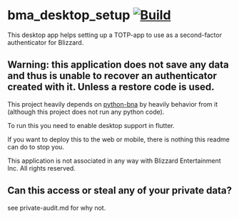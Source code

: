 # bma_desktop_setup [![Build](https://github.com/connectety/bma_desktop_setup/workflows/Build/badge.svg)](https://github.com/connectety/bma_desktop_setup/actions?query=workflow%3ABuild)

This desktop app helps setting up a TOTP-app to use as a second-factor authenticator for Blizzard.

## Warning: this application does not save any data and thus is unable to recover an authenticator created with it. Unless a restore code is used.

This project heavily depends on [python-bna](https://github.com/jleclanche/python-bna/) by heavily behavior from it (although this project does not run any python code).

To run this you need to enable desktop support in flutter.

If you want to deploy this to the web or mobile, there is nothing this readme can do to stop you.

This application is not associated in any way with Blizzard Entertainment Inc.
All rights reserved. 

## Can this access or steal any of your private data?
see private-audit.md for why not.
